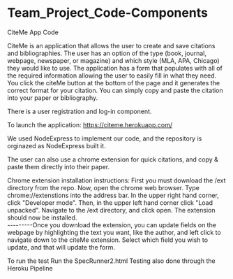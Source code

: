 # Team_Project_Code-Components
CiteMe App Code

CiteMe is an application that allows the user to create and save citations and bibliographies. The user has an option of the type (book, journal, webpage, newspaper, or magazine) and which style (MLA, APA, Chicago) they would like to use. 
The application has a form that populates with all of the required information allowing the user to easily fill in what they need. You click the citeMe button at the bottom of the page and it generates the correct format for your citation. You can simply copy and paste the citation into your paper or bibliography.

There is a user registration and log-in component.

To launch the application: https://citeme.herokuapp.com/

We used NodeExpress to implement our code, and the repository is orginazed as NodeExpress built it.  

The user can also use a chrome extension for quick citations, and copy & paste them directly into their paper.

Chrome extension installation instructions:
First you must download the /ext directory from the repo. Now, open the chrome web browser. Type chrome://extenstions into the address bar. In the upper right hand corner, click "Developer mode". Then, in the upper left hand corner click "Load unpacked". Navigate to the /ext directory, and click open. The extension should now be installed.      
---------Once you download the extension, you can update fields on the webpage by highlighting the text you want, like the author, and left click to navigate down to the citeMe extension. Select which field you wish to update, and that will update the form.

To run the test
Run the SpecRunner2.html
Testing also done through the Heroku Pipeline
